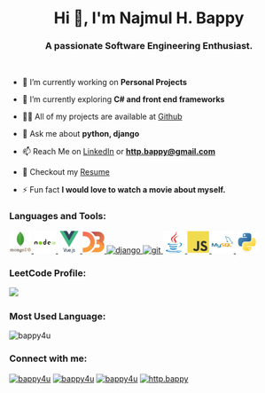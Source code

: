<h1 align="center">Hi 👋, I'm Najmul H. Bappy</h1>
<h3 align="center">A passionate Software Engineering Enthusiast.</h3>

<br>

- 🔭 I’m currently working on **Personal Projects**

- 🌱 I’m currently exploring **C# and front end frameworks**

- 👨‍💻 All of my projects are available at [Github](https://github.com/Bappy4u)

- 💬 Ask me about **python, django**

- 📫 Reach Me on [LinkedIn](https://www.linkedin.com/in/bappy4u/) or **http.bappy@gmail.com**

- 📄 Checkout my [Resume](https://drive.google.com/file/d/1flNwI8aHOf5D0H5gUYUKumty47D1zTqv/view?usp=sharing)

- ⚡ Fun fact **I would love to watch a movie about myself.**


<h3 align="left">Languages and Tools:</h3>
<a href="https://www.mongodb.com/" target="_blank" rel="noreferrer"> <img src="https://raw.githubusercontent.com/devicons/devicon/master/icons/mongodb/mongodb-original-wordmark.svg" alt="mongodb" width="40" height="40"/> </a> <a href="https://nodejs.org" target="_blank" rel="noreferrer"> <img src="https://raw.githubusercontent.com/devicons/devicon/master/icons/nodejs/nodejs-original-wordmark.svg" alt="nodejs" width="40" height="40"/> </a> <a href="https://vuejs.org/" target="_blank" rel="noreferrer"> <img src="https://raw.githubusercontent.com/devicons/devicon/master/icons/vuejs/vuejs-original-wordmark.svg" alt="vuejs" width="40" height="40"/> </a> 
<a href="https://d3js.org/" target="_blank" rel="noreferrer"> <img src="https://raw.githubusercontent.com/devicons/devicon/master/icons/d3js/d3js-original.svg" alt="d3js" width="40" height="40"/> </a> <a href="https://www.djangoproject.com/" target="_blank" rel="noreferrer"> <img src="https://cdn.worldvectorlogo.com/logos/django.svg" alt="django" width="40" height="40"/> </a> <a href="https://git-scm.com/" target="_blank" rel="noreferrer"> <img src="https://www.vectorlogo.zone/logos/git-scm/git-scm-icon.svg" alt="git" width="40" height="40"/> </a> <a href="https://www.java.com" target="_blank" rel="noreferrer"> <img src="https://raw.githubusercontent.com/devicons/devicon/master/icons/java/java-original.svg" alt="java" width="40" height="40"/> </a> <a href="https://developer.mozilla.org/en-US/docs/Web/JavaScript" target="_blank" rel="noreferrer"> <img src="https://raw.githubusercontent.com/devicons/devicon/master/icons/javascript/javascript-original.svg" alt="javascript" width="40" height="40"/> </a> <a href="https://www.mysql.com/" target="_blank" rel="noreferrer"> <img src="https://raw.githubusercontent.com/devicons/devicon/master/icons/mysql/mysql-original-wordmark.svg" alt="mysql" width="40" height="40"/> </a> <a href="https://www.python.org" target="_blank" rel="noreferrer"> <img src="https://raw.githubusercontent.com/devicons/devicon/master/icons/python/python-original.svg" alt="python" width="40" height="40"/> </a></p>
<h3 align="left">LeetCode Profile:</h3>
<p>
<img height="273em" src="https://leetcard.jacoblin.cool/bappy4u?theme=light&font=Karma&ext=contest" />
</p>
<h3 align="left">Most Used Language:</h3>
<img src="https://github-readme-stats.vercel.app/api/top-langs?username=bappy4u&show_icons=true&locale=en&layout=compact" alt="bappy4u" />

<h3 align="left">Connect with me:</h3>
<p align="left">
<a href="https://linkedin.com/in/bappy4u" target="blank"><img align="center" src="https://raw.githubusercontent.com/rahuldkjain/github-profile-readme-generator/master/src/images/icons/Social/linked-in-alt.svg" alt="bappy4u" height="25" width="40" /></a>
<a href="https://www.leetcode.com/bappy4u" target="blank"><img align="center" src="https://raw.githubusercontent.com/rahuldkjain/github-profile-readme-generator/master/src/images/icons/Social/leet-code.svg" alt="bappy4u" height="30" width="40" /></a>
<a href="https://www.hackerrank.com/bappy4u" target="blank"><img align="center" src="https://raw.githubusercontent.com/rahuldkjain/github-profile-readme-generator/master/src/images/icons/Social/hackerrank.svg" alt="bappy4u" height="30" width="40" /></a>
<a href="https://codeforces.com/profile/http.bappy" target="blank"><img align="center" src="https://raw.githubusercontent.com/rahuldkjain/github-profile-readme-generator/master/src/images/icons/Social/codeforces.svg" alt="http.bappy" height="30" width="40" /></a>
</p>


